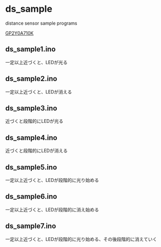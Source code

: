 # ds_sample

distance sensor sample programs

[GP2Y0A710K](http://akizukidenshi.com/catalog/g/gI-03157/ "http://akizukidenshi.com/catalog/g/gI-03157/")

## ds_sample1.ino

一定以上近づくと、LEDが光る

## ds_sample2.ino

一定以上近づくと、LEDが消える

## ds_sample3.ino

近づくと段階的にLEDが光る

## ds_sample4.ino

近づくと段階的にLEDが消える

## ds_sample5.ino

一定以上近づくと、LEDが段階的に光り始める

## ds_sample6.ino

一定以上近づくと、LEDが段階的に消え始める

## ds_sample7.ino

一定以上近づくと、LEDが段階的に光り始める、その後段階的に消えていく


